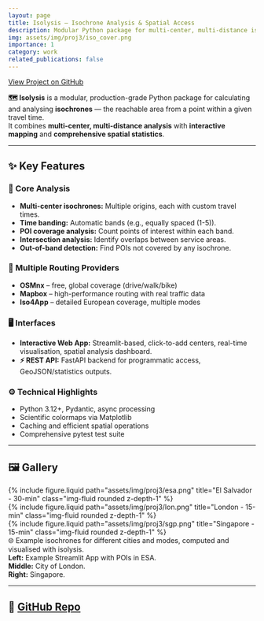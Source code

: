 ```yaml
---
layout: page
title: Isolysis — Isochrone Analysis & Spatial Access
description: Modular Python package for multi-center, multi-distance isochrone analysis with POI coverage, intersection metrics, and interactive web interface.
img: assets/img/proj3/iso_cover.png
importance: 1
category: work
related_publications: false
---
```


<div class="mb-3">
    <a class="btn btn-success" href="https://github.com/jaroxciv/isolysis" target="_blank">
        <i class="fab fa-github"></i> View Project on GitHub
    </a>
</div>

**🗺️ Isolysis** is a modular, production-grade Python package for calculating and analysing **isochrones** — the reachable area from a point within a given travel time.  
It combines **multi-center, multi-distance analysis** with **interactive mapping** and **comprehensive spatial statistics**.

---

## ✨ Key Features

### 🧮 Core Analysis

- **Multi-center isochrones:** Multiple origins, each with custom travel times.
- **Time banding:** Automatic bands (e.g., equally spaced (1-5)).
- **POI coverage analysis:** Count points of interest within each band.
- **Intersection analysis:** Identify overlaps between service areas.
- **Out-of-band detection:** Find POIs not covered by any isochrone.

### 🧭 Multiple Routing Providers

- **OSMnx** – free, global coverage (drive/walk/bike)
- **Mapbox** – high-performance routing with real traffic data
- **Iso4App** – detailed European coverage, multiple modes

### 🖥️ Interfaces

- **Interactive Web App:** Streamlit-based, click-to-add centers, real-time visualisation, spatial analysis dashboard.
- **⚡ REST API:** FastAPI backend for programmatic access, GeoJSON/statistics outputs.

### ⚙️ Technical Highlights

- Python 3.12+, Pydantic, async processing
- Scientific colormaps via Matplotlib
- Caching and efficient spatial operations
- Comprehensive pytest test suite

---

## 🖼️ Gallery

<div class="row">
  <div class="col-sm mt-3 mt-md-0">
    {% include figure.liquid path="assets/img/proj3/esa.png" title="El Salvador - 30-min" class="img-fluid rounded z-depth-1" %}
  </div>
  <div class="col-sm mt-3 mt-md-0">
    {% include figure.liquid path="assets/img/proj3/lon.png" title="London - 15-min" class="img-fluid rounded z-depth-1" %}
  </div>
  <div class="col-sm mt-3 mt-md-0">
    {% include figure.liquid path="assets/img/proj3/sgp.png" title="Singapore - 15-min" class="img-fluid rounded z-depth-1" %}
  </div>
</div>

<div class="caption">
  🌐 Example isochrones for different cities and modes, computed and visualised with isolysis.<br>
    <b>Left:</b> Example Streamlit App with POIs in ESA.<br>
    <b>Middle:</b> City of London.<br>
    <b>Right:</b> Singapore.
</div>

---

## 🔗 [GitHub Repo](https://github.com/jaroxciv/isolysis)
